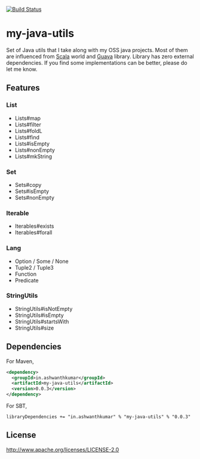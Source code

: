 [![Build Status](https://snap-ci.com/ashwanthkumar/my-java-utils/branch/master/build_image)](https://snap-ci.com/ashwanthkumar/my-java-utils/branch/master)

# my-java-utils
Set of Java utils that I take along with my OSS java projects. Most of them are influenced from [Scala](http://scala-lang.org/) world and [Guava](https://github.com/google/guava) library. Library has zero external dependencies. If you find some implementations can be better, please do let me know.

## Features
### List
- Lists#map
- Lists#filter
- Lists#foldL
- Lists#find
- Lists#isEmpty
- Lists#nonEmpty
- Lists#mkString

### Set
- Sets#copy
- Sets#isEmpty
- Sets#nonEmpty

### Iterable
- Iterables#exists
- Iterables#forall

### Lang
- Option / Some / None
- Tuple2 / Tuple3
- Function
- Predicate

### StringUtils
- StringUtils#isNotEmpty
- StringUtils#isEmpty
- StringUtils#startsWith
- StringUtils#size

## Dependencies

For Maven,
```xml
<dependency>
  <groupId>in.ashwanthkumar</groupId>
  <artifactId>my-java-utils</artifactId>
  <version>0.0.3</version>
</dependency>
```

For SBT,
```
libraryDependencies += "in.ashwanthkumar" % "my-java-utils" % "0.0.3"
```

## License
http://www.apache.org/licenses/LICENSE-2.0
